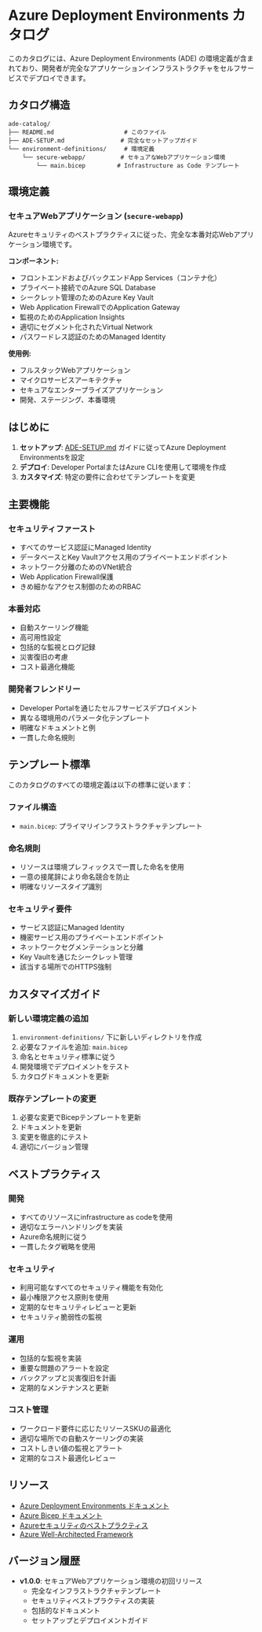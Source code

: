 # Azure Deployment Environments カタログ

このカタログには、Azure Deployment Environments (ADE) の環境定義が含まれており、開発者が完全なアプリケーションインフラストラクチャをセルフサービスでデプロイできます。

## カタログ構造

```
ade-catalog/
├── README.md                    # このファイル
├── ADE-SETUP.md                # 完全なセットアップガイド
└── environment-definitions/     # 環境定義
    └── secure-webapp/          # セキュアなWebアプリケーション環境
        └── main.bicep         # Infrastructure as Code テンプレート
```

## 環境定義

### セキュアWebアプリケーション (`secure-webapp`)

Azureセキュリティのベストプラクティスに従った、完全な本番対応Webアプリケーション環境です。

**コンポーネント:**
- フロントエンドおよびバックエンドApp Services（コンテナ化）
- プライベート接続でのAzure SQL Database
- シークレット管理のためのAzure Key Vault
- Web Application FirewallでのApplication Gateway
- 監視のためのApplication Insights
- 適切にセグメント化されたVirtual Network
- パスワードレス認証のためのManaged Identity

**使用例:**
- フルスタックWebアプリケーション
- マイクロサービスアーキテクチャ
- セキュアなエンタープライズアプリケーション
- 開発、ステージング、本番環境

## はじめに

1. **セットアップ**: [ADE-SETUP.md](./ADE-SETUP.md) ガイドに従ってAzure Deployment Environmentsを設定
2. **デプロイ**: Developer PortalまたはAzure CLIを使用して環境を作成
3. **カスタマイズ**: 特定の要件に合わせてテンプレートを変更

## 主要機能

### セキュリティファースト
- すべてのサービス認証にManaged Identity
- データベースとKey Vaultアクセス用のプライベートエンドポイント
- ネットワーク分離のためのVNet統合
- Web Application Firewall保護
- きめ細かなアクセス制御のためのRBAC

### 本番対応
- 自動スケーリング機能
- 高可用性設定
- 包括的な監視とログ記録
- 災害復旧の考慮
- コスト最適化機能

### 開発者フレンドリー
- Developer Portalを通じたセルフサービスデプロイメント
- 異なる環境用のパラメータ化テンプレート
- 明確なドキュメントと例
- 一貫した命名規則

## テンプレート標準

このカタログのすべての環境定義は以下の標準に従います：

### ファイル構造
- `main.bicep`: プライマリインフラストラクチャテンプレート

### 命名規則
- リソースは環境プレフィックスで一貫した命名を使用
- 一意の接尾辞により命名競合を防止
- 明確なリソースタイプ識別

### セキュリティ要件
- サービス認証にManaged Identity
- 機密サービス用のプライベートエンドポイント
- ネットワークセグメンテーションと分離
- Key Vaultを通じたシークレット管理
- 該当する場所でのHTTPS強制

## カスタマイズガイド

### 新しい環境定義の追加

1. `environment-definitions/` 下に新しいディレクトリを作成
2. 必要なファイルを追加: `main.bicep`
3. 命名とセキュリティ標準に従う
4. 開発環境でデプロイメントをテスト
5. カタログドキュメントを更新

### 既存テンプレートの変更

1. 必要な変更でBicepテンプレートを更新
2. ドキュメントを更新
3. 変更を徹底的にテスト
4. 適切にバージョン管理

## ベストプラクティス

### 開発
- すべてのリソースにinfrastructure as codeを使用
- 適切なエラーハンドリングを実装
- Azure命名規則に従う
- 一貫したタグ戦略を使用

### セキュリティ
- 利用可能なすべてのセキュリティ機能を有効化
- 最小権限アクセス原則を使用
- 定期的なセキュリティレビューと更新
- セキュリティ脆弱性の監視

### 運用
- 包括的な監視を実装
- 重要な問題のアラートを設定
- バックアップと災害復旧を計画
- 定期的なメンテナンスと更新

### コスト管理
- ワークロード要件に応じたリソースSKUの最適化
- 適切な場所での自動スケーリングの実装
- コストしきい値の監視とアラート
- 定期的なコスト最適化レビュー

## リソース

- [Azure Deployment Environments ドキュメント](https://learn.microsoft.com/ja-jp/azure/deployment-environments/)
- [Azure Bicep ドキュメント](https://learn.microsoft.com/ja-jp/azure/azure-resource-manager/bicep/)
- [Azureセキュリティのベストプラクティス](https://learn.microsoft.com/ja-jp/azure/security/)
- [Azure Well-Architected Framework](https://learn.microsoft.com/ja-jp/azure/well-architected/)

## バージョン履歴

- **v1.0.0**: セキュアWebアプリケーション環境の初回リリース
  - 完全なインフラストラクチャテンプレート
  - セキュリティベストプラクティスの実装
  - 包括的なドキュメント
  - セットアップとデプロイメントガイド